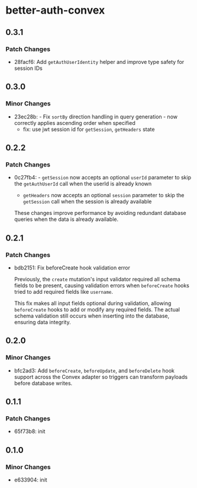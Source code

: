 # better-auth-convex

## 0.3.1

### Patch Changes

- 28facf6: Add `getAuthUserIdentity` helper and improve type safety for session IDs

## 0.3.0

### Minor Changes

- 23ec28b: - Fix `sortBy` direction handling in query generation - now correctly applies ascending order when specified
  - fix: use jwt session id for `getSession`, `getHeaders` state

## 0.2.2

### Patch Changes

- 0c27fb4: - `getSession` now accepts an optional `userId` parameter to skip the `getAuthUserId` call when the userId is already known
  - `getHeaders` now accepts an optional `session` parameter to skip the `getSession` call when the session is already available

  These changes improve performance by avoiding redundant database queries when the data is already available.

## 0.2.1

### Patch Changes

- bdb2151: Fix beforeCreate hook validation error

  Previously, the `create` mutation's input validator required all schema fields to be present, causing validation errors when `beforeCreate` hooks tried to add required fields like `username`.

  This fix makes all input fields optional during validation, allowing `beforeCreate` hooks to add or modify any required fields. The actual schema validation still occurs when inserting into the database, ensuring data integrity.

## 0.2.0

### Minor Changes

- bfc2ad3: Add `beforeCreate`, `beforeUpdate`, and `beforeDelete` hook support across the Convex adapter so triggers can transform payloads before database writes.

## 0.1.1

### Patch Changes

- 65f73b8: init

## 0.1.0

### Minor Changes

- e633904: init

